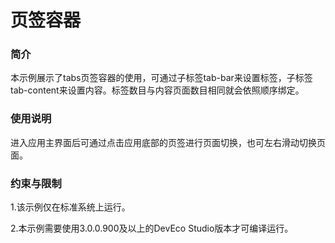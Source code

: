 # 页签容器

### 简介<a name="section104mcpsimp"></a>

本示例展示了tabs页签容器的使用，可通过子标签tab-bar来设置标签，子标签tab-content来设置内容。标签数目与内容页面数目相同就会依照顺序绑定。

### 使用说明<a name="section107mcpsimp"></a>

进入应用主界面后可通过点击应用底部的页签进行页面切换，也可左右滑动切换页面。

### 约束与限制<a name="section110mcpsimp"></a>

1.该示例仅在标准系统上运行。

2.本示例需要使用3.0.0.900及以上的DevEco Studio版本才可编译运行。


